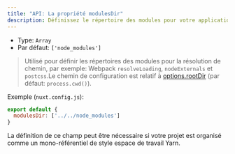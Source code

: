 ```yaml
---
title: "API: La propriété modulesDir"
description: Définissez le répertoire des modules pour votre application Nuxt.js
---
```


- Type: `Array`
- Par défaut: `['node_modules']`

> Utilisé pour définir les répertoires des modules pour la résolution de chemin, par exemple: Webpack `resolveLoading`, `nodeExternals` et `postcss`.Le chemin de configuration est relatif à [options.rootDir](/api/configuration-rootdir) (par défaut: `process.cwd()`).

Exemple (`nuxt.config.js`):

```js
export default {
  modulesDir: ['../../node_modules']
}
```

La définition de ce champ peut être nécessaire si votre projet est organisé comme un mono-référentiel de style espace de 
travail Yarn.

